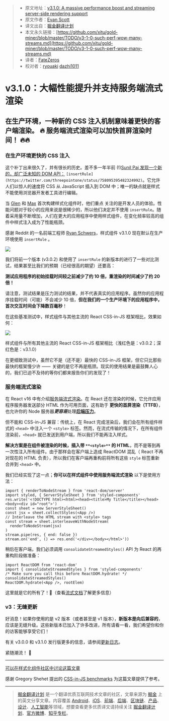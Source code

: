 > * 原文地址：[v3.1.0: A massive performance boost and streaming server-side rendering support](https://medium.com/styled-components/v3-1-0-such-perf-wow-many-streams-c45c434dbd03)
> * 原文作者：[Evan Scott](https://medium.com/@probablyup?source=post_header_lockup)
> * 译文出自：[掘金翻译计划](https://github.com/xitu/gold-miner)
> * 本文永久链接：[https://github.com/xitu/gold-miner/blob/master/TODO/v3-1-0-such-perf-wow-many-streams.md](https://github.com/xitu/gold-miner/blob/master/TODO/v3-1-0-such-perf-wow-many-streams.md)
> * 译者：[FateZeros](https://github.com/fateZeros)
> * 校对者：[ryouaki](https://github.com/ryouaki) [dazhi1011](https://github.com/dazhi1011)

# v3.1.0：大幅性能提升并支持服务端流式渲染

## 在生产环境，一种新的 CSS 注入机制意味着更快的客户端渲染。 🔥 服务端流式渲染可以加快首屏渲染时间！ 🔥🔥

### 在生产环境更快的 CSS 注入

这个补丁出来很久了，并有很长的历史。差不多一年半前 (!)[Sunil Pai 发现一个新的，却广泛未知的 DOM API：](https://twitter.com/threepointone/status/758095395482324992) `[insertRule](https://twitter.com/threepointone/status/758095395482324992)`。它允许人们以惊人的速度将 CSS 从 JavaScript 插入到 DOM 中；唯一的缺点就是样式不能使用浏览器开发者工具进行编辑。

当 [Glen](https://github.com/geelen) 和 [Max](https://github.com/mxstbr) 首次构建样式化组件时，他们重点 关注的是开发人员的体验。性能问题对于较小的应用来说是很稀少的，所以他们决定并不使用 `insertRule`。随着采用量不断增加，人们在更大的应用程序中使用样式组件，在变化频率较高的组件中样式注入成为了性能瓶颈。

感谢 Reddit 的一名前端工程师 [Ryan Schwers](https://twitter.com/real_schwers)，样式组件 v3.1.0 现在默认在生产环境使用 `insertRule` 。

![](https://cdn-images-1.medium.com/max/1200/1*GaOQyktA0iQkF3yDExExgw.png)

我们将前一个版本 (v3.0.2) 和使用了 `insertRule` 的新版本的进行了一些对比测试，结果甚至比我们的预期（已经很高的期望）还要高：

**测试应用程序的初始挂载时间较之前减少了约 10 倍，重渲染的时间减少了约 20 倍！**

请注意，测试结果是压力测试的结果，并不代表真实的应用程序。虽然你的应用程序挂载时间（可能）不会减少 10 倍，**但在我们的一个生产环境下的应用程序中，首次交互时间会下降数百毫秒**！

在这些基准测试中，样式组件与其他主流的 React CSS-in-JS 框架相比，效果如何：

![](https://cdn-images-1.medium.com/max/1600/1*X0KamN6FwoOMfp-n0TZYsA.png)

样式组件与所有其他主流的 React CSS-in-JS 框架相比（浅红色是：v3.0.2；深红色是：v3.1.0）

在更细致测试中，虽然它不是（还不是）最快的 CSS-in-JS 框架，但它只比那些最快的框架慢少许 ——  关键的是它不再是瓶颈。现实的使用结果是最鼓舞人心的，我们已迫不及待的等你们都来报告你们的发现了！

### 服务端流式渲染

在 React v16 中有介绍[服务端流式渲染](https://hackernoon.com/whats-new-with-server-side-rendering-in-react-16-9b0d78585d67)。在 React 还在渲染的时候，它允许应用程序服务器发送部分 HTML 作为可用页面，这有助于 **更快的首屏渲染（TTFB）**，也允许你的 Node 服务器***更容易***处理[**后端压力**](https://nodejs.org/en/docs/guides/backpressuring-in-streams/)。

但不能和 CSS-in-JS 兼容：传统上，在 React 完成渲染后，我们会在所有组件样式的 `<head>` 中注入一个 `<style>` 标签。然而，在流式传输的情况下，在所有组件渲染前，`<head>` 就已发送到用户端，所以我们不能再注入样式。

**解决方案是在组件被渲染的时候，插入带 `**<style>**` 的 HTML**，而不是等到再一次性注入所有组件。由于那样会在客户端上造成 ReactDOM 混乱（ React 不再对现在的 HTML 负责），所以我们在客户端再重构前将所有这些 `style` 标签重新合并到 `<head>` 中。

我们已经实现了这一点；**你可以在样式组件中使用服务端流式渲染** 以下是使用方法：

```
import { renderToNodeStream } from 'react-dom/server'
import styled, { ServerStyleSheet } from 'styled-components'
res.write('<!DOCTYPE html><html><head><title>My Title</title></head><body><div id="root">')
const sheet = new ServerStyleSheet()
const jsx = sheet.collectStyles(<App />)
// Interleave the HTML stream with <style> tags
const stream = sheet.interleaveWithNodeStream(
  renderToNodeStream(jsx)
)
stream.pipe(res, { end: false })
stream.on('end', () => res.end('</div></body></html>'))
```

稍后在客户端，我们必须调用 `consolidateStreamedStyles()` API 为 React 的再重构阶段做准备：

```
import ReactDOM from 'react-dom'
import { consolidateStreamedStyles } from 'styled-components'
/* Make sure you call this before ReactDOM.hydrate! */
consolidateStreamedStyles()
ReactDOM.hydrate(<App />, rootElem)
```

这里就是它的所有了！💯（查看[流式文档](http://styled-components.com/docs/advanced#streaming-rendering)了解更多信息）

### v3：无缝更新

好消息！如果你使用的是 v2 版本（或者甚至是 v1 版本），**新版本是向后兼容的**，应该是无缝升级。这些新版本已加入了许多改进，所有请看一看，我们希望你和你的访客能够享受它们！ 

有关 v3.0.0 和 v3.1.0 发行版更多的信息，请参阅[更新日志](https://www.styled-components.com/releases)。

紧随潮流！ 💅

* * *

[可以在样式化组件社区中讨论这篇文章](https://spectrum.chat/thread/845da820-83f7-4228-981c-ff5723d33e61)

感谢 Gregory Shehet 提出的 [CSS-in-JS benchmarks](https://github.com/A-gambit/CSS-IN-JS-Benchmarks) 为这篇文章提供了参考。



---
 
 > [掘金翻译计划](https://github.com/xitu/gold-miner) 是一个翻译优质互联网技术文章的社区，文章来源为 [掘金](https://juejin.im) 上的英文分享文章。内容覆盖 [Android](https://github.com/xitu/gold-miner#android)、[iOS](https://github.com/xitu/gold-miner#ios)、[前端](https://github.com/xitu/gold-miner#前端)、[后端](https://github.com/xitu/gold-miner#后端)、[区块链](https://github.com/xitu/gold-miner#区块链)、[产品](https://github.com/xitu/gold-miner#产品)、[设计](https://github.com/xitu/gold-miner#设计)、[人工智能](https://github.com/xitu/gold-miner#人工智能)等领域，想要查看更多优质译文请持续关注 [掘金翻译计划](https://github.com/xitu/gold-miner)、[官方微博](http://weibo.com/juejinfanyi)、[知乎专栏](https://zhuanlan.zhihu.com/juejinfanyi)。
